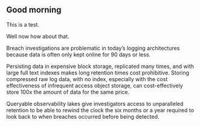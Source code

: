## Good morning

This is a test. 

Well now how about that.

Breach investigations are problematic in today’s logging architectures because data is often only kept online for 90 days or less. 

Persisting data in expensive block storage, replicated many times, and with large full text indexes makes long retention times cost prohibitive. Storing compressed raw log data, with no index, especially with the cost effectiveness of infrequent access object storage, can cost-effectively store 100x the amount of data for the same price. 

Queryable observability lakes give investigators access to unparalleled retention to be able to rewind the clock the six months or a year required to look back to when breaches occurred before being detected.